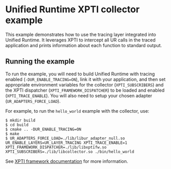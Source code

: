 # Unified Runtime XPTI collector example

This example demonstrates how to use the tracing layer integrated into
Unified Runtime. It leverages XPTI to intercept all UR calls in the traced
application and prints information about each function to standard output.

## Running the example

To run the example, you will need to build Unified Runtime with
tracing enabled (`-DUR_ENABLE_TRACING=ON`), link it with your application,
and then set appropriate environment variables for the collector (`XPTI_SUBSCRIBERS`) and the
XPTI dispatcher (`XPTI_FRAMEWORK_DISPATCHER`) to be loaded and enabled (`XPTI_TRACE_ENABLE`).
You will also need to setup your chosen adapter (`UR_ADAPTERS_FORCE_LOAD`).

For example, to run the `hello_world` example with the collector, use:

```
$ mkdir build
$ cd build
$ cmake .. -DUR_ENABLE_TRACING=ON
$ make
$ UR_ADAPTERS_FORCE_LOAD=./lib/libur_adapter_null.so UR_ENABLE_LAYERS=UR_LAYER_TRACING XPTI_TRACE_ENABLE=1 XPTI_FRAMEWORK_DISPATCHER=./lib/libxptifw.so XPTI_SUBSCRIBERS=./lib/libcollector.so ./bin/hello_world
```

See [XPTI framework documentation](https://github.com/intel/llvm/blob/sycl/xptifw/doc/XPTI_Framework.md) for more information.
